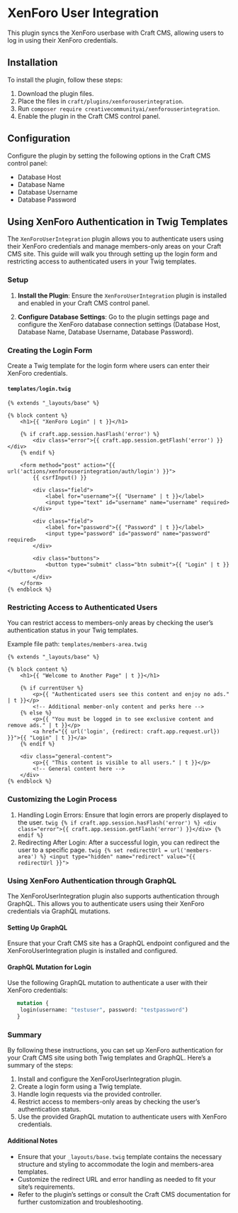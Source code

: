 # XenForo User Integration

This plugin syncs the XenForo userbase with Craft CMS, allowing users to log in using their XenForo credentials.

## Installation

To install the plugin, follow these steps:

1. Download the plugin files.
2. Place the files in `craft/plugins/xenforouserintegration`.
3. Run `composer require creativecommunityai/xenforouserintegration`.
4. Enable the plugin in the Craft CMS control panel.

## Configuration

Configure the plugin by setting the following options in the Craft CMS control panel:

- Database Host
- Database Name
- Database Username
- Database Password

## Using XenForo Authentication in Twig Templates

The `XenForoUserIntegration` plugin allows you to authenticate users using their XenForo credentials and manage members-only areas on your Craft CMS site. This guide will walk you through setting up the login form and restricting access to authenticated users in your Twig templates.

### Setup

1. **Install the Plugin**:
   Ensure the `XenForoUserIntegration` plugin is installed and enabled in your Craft CMS control panel.

2. **Configure Database Settings**:
   Go to the plugin settings page and configure the XenForo database connection settings (Database Host, Database Name, Database Username, Database Password).

### Creating the Login Form

Create a Twig template for the login form where users can enter their XenForo credentials.

#### `templates/login.twig`

```twig
{% extends "_layouts/base" %}

{% block content %}
    <h1>{{ "XenForo Login" | t }}</h1>

    {% if craft.app.session.hasFlash('error') %}
        <div class="error">{{ craft.app.session.getFlash('error') }}</div>
    {% endif %}

    <form method="post" action="{{ url('actions/xenforouserintegration/auth/login') }}">
        {{ csrfInput() }}

        <div class="field">
            <label for="username">{{ "Username" | t }}</label>
            <input type="text" id="username" name="username" required>
        </div>

        <div class="field">
            <label for="password">{{ "Password" | t }}</label>
            <input type="password" id="password" name="password" required>
        </div>

        <div class="buttons">
            <button type="submit" class="btn submit">{{ "Login" | t }}</button>
        </div>
    </form>
{% endblock %}
```

### Restricting Access to Authenticated Users

You can restrict access to members-only areas by checking the user’s authentication status in your Twig templates.

Example file path: `templates/members-area.twig`

```twig
{% extends "_layouts/base" %}

{% block content %}
    <h1>{{ "Welcome to Another Page" | t }}</h1>

    {% if currentUser %}
        <p>{{ "Authenticated users see this content and enjoy no ads." | t }}</p>
        <!-- Additional member-only content and perks here -->
    {% else %}
        <p>{{ "You must be logged in to see exclusive content and remove ads." | t }}</p>
        <a href="{{ url('login', {redirect: craft.app.request.url}) }}">{{ "Login" | t }}</a>
    {% endif %}

    <div class="general-content">
        <p>{{ "This content is visible to all users." | t }}</p>
        <!-- General content here -->
    </div>
{% endblock %}
```

### Customizing the Login Process

1.	Handling Login Errors:
      Ensure that login errors are properly displayed to the user.
        ```twig
        {% if craft.app.session.hasFlash('error') %}
        <div class="error">{{ craft.app.session.getFlash('error') }}</div>
        {% endif %}
        ```
2. Redirecting After Login:
        After a successful login, you can redirect the user to a specific page.
            ```twig
            {% set redirectUrl = url('members-area') %}
            <input type="hidden" name="redirect" value="{{ redirectUrl }}">
            ```

### Using XenForo Authentication through GraphQL

The XenForoUserIntegration plugin also supports authentication through GraphQL. This allows you to authenticate users using their XenForo credentials via GraphQL mutations.

#### Setting Up GraphQL

Ensure that your Craft CMS site has a GraphQL endpoint configured and the XenForoUserIntegration plugin is installed and configured.

#### GraphQL Mutation for Login

Use the following GraphQL mutation to authenticate a user with their XenForo credentials:

```graphql
   mutation {
    login(username: "testuser", password: "testpassword")
   }
``` 

### Summary

By following these instructions, you can set up XenForo authentication for your Craft CMS site using both Twig templates and GraphQL. Here’s a summary of the steps:

1.	Install and configure the XenForoUserIntegration plugin.
2.  Create a login form using a Twig template.
3.	Handle login requests via the provided controller.
4.	Restrict access to members-only areas by checking the user’s authentication status.
5.	Use the provided GraphQL mutation to authenticate users with XenForo credentials.

#### Additional Notes
- Ensure that your `_layouts/base.twig` template contains the necessary structure and styling to accommodate the login and members-area templates.
- Customize the redirect URL and error handling as needed to fit your site’s requirements.
- Refer to the plugin’s settings or consult the Craft CMS documentation for further customization and troubleshooting.